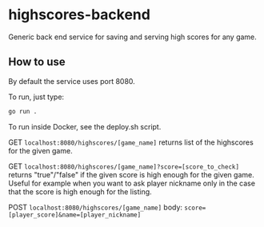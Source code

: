 # highscores-backend

Generic back end service for saving and serving high scores for any game.

## How to use

By default the service uses port 8080.

To run, just type:

```bash
go run .
```

To run inside Docker, see the deploy.sh script.

GET `localhost:8080/highscores/[game_name]` returns list of the highscores for the given game.

GET `localhost:8080/highscores/[game_name]?score=[score_to_check]` returns "true"/"false"
 if the given score is high enough for the given game. Useful for example when you want to
  ask player nickname only in the case that the score is high enough for the listing.

POST `localhost:8080/highscores/[game_name]` body: `score=[player_score]&name=[player_nickname]`
